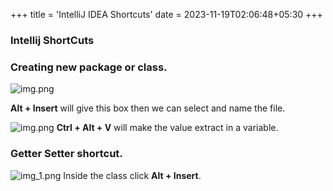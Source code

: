 +++
title = 'IntelliJ IDEA Shortcuts'
date = 2023-11-19T02:06:48+05:30
+++



### Intellij ShortCuts

### Creating new package or class.
![img.png](/images/img9.png)

**Alt + Insert** will give this box then we can select and name the file.

![img.png](/images/img10.png)
**Ctrl + Alt + V** will make the value extract in a variable.

### Getter Setter shortcut.
![img_1.png](/images/img11.png)
Inside the class click **Alt + Insert**.
